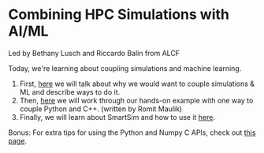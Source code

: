 # Combining HPC Simulations with AI/ML

Led by Bethany Lusch and Riccardo Balin from ALCF

Today, we're learning about coupling simulations and machine learning.

1. First, [here](Background.md) we will talk about why we would want to couple simulations & ML and describe ways to do it.
2. Then, [here](ML_PythonC++_Embedding/README.md) we will work through our hands-on example with one way to couple Python and C++. (written by Romit Maulik)
3. Finally, we will learn about SmartSim and how to use it [here](SmartSim/README.md). 

Bonus:
For extra tips for using the Python and Numpy C APIs, check out [this page](Tips.md).
